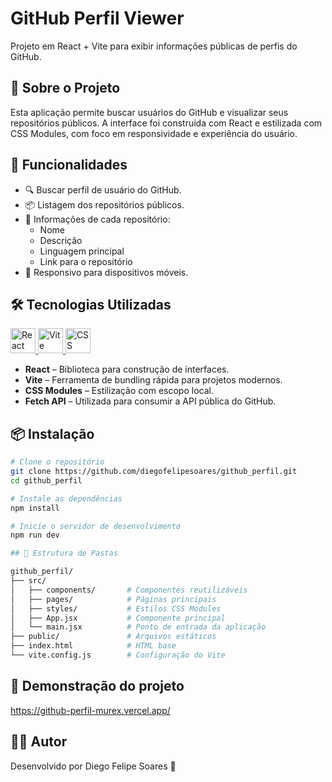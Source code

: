 # GitHub Perfil Viewer

Projeto em React + Vite para exibir informações públicas de perfis do GitHub.

## 🚀 Sobre o Projeto

Esta aplicação permite buscar usuários do GitHub e visualizar seus repositórios públicos. A interface foi construída com React e estilizada com CSS Modules, com foco em responsividade e experiência do usuário.

## 🧪 Funcionalidades

- 🔍 Buscar perfil de usuário do GitHub.
- 📦 Listagem dos repositórios públicos.
- 📁 Informações de cada repositório:
  - Nome
  - Descrição
  - Linguagem principal
  - Link para o repositório
- 📱 Responsivo para dispositivos móveis.

## 🛠️ Tecnologias Utilizadas

<div align="left">

<a href="https://reactjs.org/" target="_blank">
  <img src="https://cdn.jsdelivr.net/gh/devicons/devicon/icons/react/react-original.svg" alt="React" width="40" />
</a>

<a href="https://vitejs.dev/" target="_blank">
  <img src="https://cdn.jsdelivr.net/gh/devicons/devicon/icons/vite/vite-original.svg" alt="Vite" width="40" />
</a>

<a href="https://github.com/css-modules/css-modules" target="_blank">
  <img src="https://avatars.githubusercontent.com/u/9981606?s=200&v=4" alt="CSS Modules" width="40" />
</a>

</div>

- **React** – Biblioteca para construção de interfaces.
- **Vite** – Ferramenta de bundling rápida para projetos modernos.
- **CSS Modules** – Estilização com escopo local.
- **Fetch API** – Utilizada para consumir a API pública do GitHub.

## 📦 Instalação

```bash
# Clone o repositório
git clone https://github.com/diegofelipesoares/github_perfil.git
cd github_perfil

# Instale as dependências
npm install

# Inicie o servidor de desenvolvimento
npm run dev

## 📁 Estrutura de Pastas

github_perfil/
├── src/
│   ├── components/       # Componentes reutilizáveis
│   ├── pages/            # Páginas principais
│   ├── styles/           # Estilos CSS Modules
│   ├── App.jsx           # Componente principal
│   └── main.jsx          # Ponto de entrada da aplicação
├── public/               # Arquivos estáticos
├── index.html            # HTML base
└── vite.config.js        # Configuração do Vite
```

## 📸 Demonstração do projeto
https://github-perfil-murex.vercel.app/

## 🙋‍♂️ Autor
Desenvolvido por Diego Felipe Soares 🚀